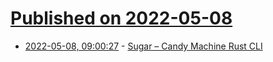 # [Published on 2022-05-08](index.md)

* [2022-05-08, 09:00:27](https://news.ycombinator.com/item?id=31302395) - [Sugar – Candy Machine Rust CLI](https://github.com/metaplex-foundation/sugar)
